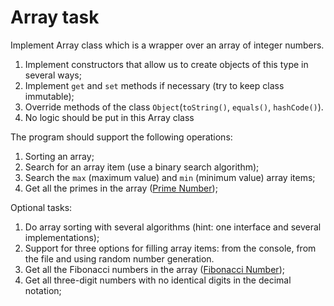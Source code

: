 # Array task

Implement Array class which is a wrapper over an array of integer numbers.

1. Implement constructors that allow us to create objects of this type in several ways;
2. Implement ``get`` and ``set`` methods if necessary (try to keep class immutable);
3. Override methods of the class ``Object``(``toString()``, ``equals()``, ``hashCode()``). 
4. No logic should be put in this Array class

The program should support the following operations:

1. Sorting an array;
2. Search for an array item (use a binary search algorithm);
3. Search the ``max`` (maximum value) and ``min`` (minimum value) array items;
4. Get all the primes in the array ([Prime Number](https://www.splashlearn.com/math-vocabulary/algebra/prime-number));

Optional tasks:

1. Do array sorting with several algorithms (hint: one interface and several implementations);
2. Support for three options for filling array items: from the console, from the file and using random number generation.
3. Get all the Fibonacci numbers in the array ([Fibonacci Number](https://www.google.com/search?client=firefox-b-d&q=Fibonacci+numbers));
4. Get all three-digit numbers with no identical digits in the decimal notation;
